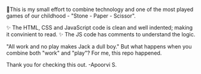 🚀This is my small effort to combine technology and one of the most played games of our childhood - "Stone - Paper - Scissor".

✨ The HTML, CSS and JavaScript code is clean and well indented; making it convinient to read.
✨ The JS code has comments to understand the logic.

"All work and no play makes Jack a dull boy." But what happens when you combine both "work" and "play"? 
For me, this repo happened. 

Thank you for checking this out.
-Apoorvi S.
